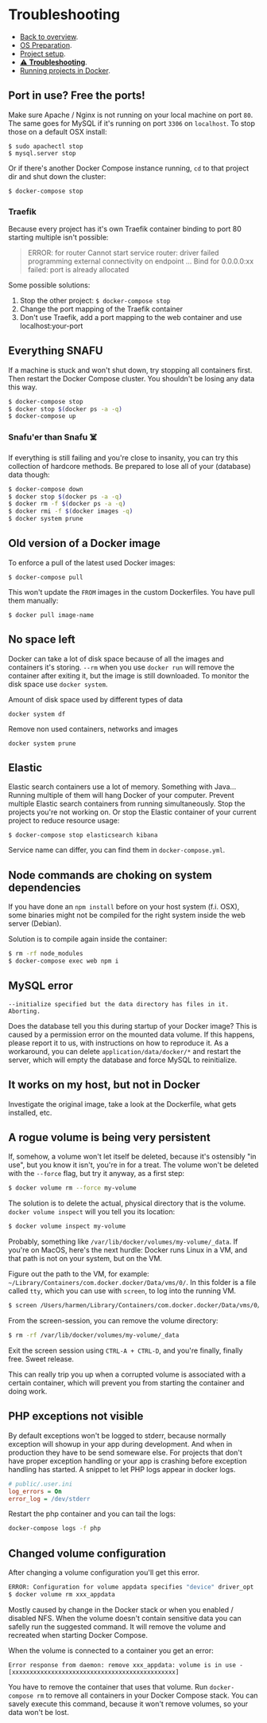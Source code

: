 # Troubleshooting

- [Back to overview](../README.md).
- [OS Preparation](../os-setup/README.md).
- [Project setup](../project-setup/README.md).
- [⚠️ **Troubleshooting**](../troubleshooting/README.md).
- [Running projects in Docker](../running/README.md).

## Port in use? Free the ports!
Make sure Apache / Nginx is not running on your local machine on port `80`.
The same goes for MySQL if it's running on port `3306` on `localhost`.
To stop those on a default OSX install:
```
$ sudo apachectl stop
$ mysql.server stop
```
Or if there's another Docker Compose instance running, `cd` to that project dir and shut down the cluster:
```bash
$ docker-compose stop
```

### Traefik

Because every project has it's own Traefik container binding to port 80 starting multiple isn't possible:

> ERROR: for router  Cannot start service router: driver failed programming external connectivity on endpoint ... Bind for 0.0.0.0:xx failed: port is already allocated

Some possible solutions:

1. Stop the other project: `$ docker-compose stop`
2. Change the port mapping of the Traefik container
3. Don't use Traefik, add a port mapping to the web container and use localhost:your-port

## Everything SNAFU
If a machine is stuck and won't shut down, try stopping all containers first.
Then restart the Docker Compose cluster. You shouldn't be losing any data this way.

```bash
$ docker-compose stop
$ docker stop $(docker ps -a -q)
$ docker-compose up
```

### Snafu'er than Snafu ☠️
If everything is still failing and you're close to insanity, you can try this collection of hardcore methods. Be prepared to lose all of your (database) data though:
```bash
$ docker-compose down
$ docker stop $(docker ps -a -q)
$ docker rm -f $(docker ps -a -q)
$ docker rmi -f $(docker images -q)
$ docker system prune
```

## Old version of a Docker image
To enforce a pull of the latest used Docker images:
```
$ docker-compose pull
```

This won't update the `FROM` images in the custom Dockerfiles. You have pull them manually:

```
$ docker pull image-name
```

## No space left

Docker can take a lot of disk space because of all the images and containers it's storing. `--rm` when you use `docker run` will remove the container after exiting it, but the image is still downloaded. To monitor the disk space use `docker system`.

Amount of disk space used by different types of data

`docker system df`

Remove non used containers, networks and images

`docker system prune`

## Elastic

Elastic search containers use a lot of memory. Something with Java... Running multiple of them will hang Docker of your computer. Prevent multiple Elastic search containers from running simultaneously. Stop the projects you're not working on. Or stop the Elastic container of your current project to reduce resource usage:

```
$ docker-compose stop elasticsearch kibana
```

Service name can differ, you can find them in `docker-compose.yml`.

## Node commands are choking on system dependencies
If you have done an `npm install` before on your host system (f.i. OSX), some binaries might not be compiled for the right system inside the web server (Debian). 

Solution is to compile again inside the container:
```bash
$ rm -rf node_modules
$ docker-compose exec web npm i
```

## MySQL error
```
--initialize specified but the data directory has files in it. Aborting.
```
Does the database tell you this during startup of your Docker image?
This is caused by a permission error on the mounted data volume. If this happens, please report it to us, with instructions on how to reproduce it.
As a workaround, you can delete `application/data/docker/*` and restart the server, which will empty the database and force MySQL to reinitialize.

## It works on my host, but not in Docker
Investigate the original image, take a look at the Dockerfile, what gets installed, etc. 

## A rogue volume is being very persistent
If, somehow, a volume won't let itself be deleted, because it's ostensibly "in use", but you know it isn't, you're in for a treat.
The volume won't be deleted with the `--force` flag, but try it anyway, as a first step:

```bash
$ docker volume rm --force my-volume
```

The solution is to delete the actual, physical directory that is the volume. `docker volume inspect` will you tell you its location:

```bash
$ docker volume inspect my-volume
```

Probably, something like `/var/lib/docker/volumes/my-volume/_data`. 
If you're on MacOS, here's the next hurdle: Docker runs Linux in a VM, and that path is not on your system, but on the VM.

Figure out the path to the VM, for example: `~/Library/Containers/com.docker.docker/Data/vms/0/`. In this folder is a file called `tty`, which you can use with `screen`, to log into the running VM.

```bash
$ screen /Users/harmen/Library/Containers/com.docker.docker/Data/vms/0/tty
```

From the screen-session, you can remove the volume directory:

```bash
$ rm -rf /var/lib/docker/volumes/my-volume/_data
```

Exit the screen session using `CTRL-A + CTRL-D`, and you're finally, finally free. Sweet release.

This can really trip you up when a corrupted volume is associated with a certain container, which will prevent you from starting the container and doing work.

## PHP exceptions not visible

By default exceptions won't be logged to stderr, because normally exception will showup in your app during development. And when in production they have to be send someware else. For projects that don't have proper exception handling or your app is crashing before exception handling has started. A snippet to let PHP logs appear in docker logs.

```ini
# public/.user.ini
log_errors = On
error_log = /dev/stderr
```

Restart the php container and you can tail the logs:

```bash
docker-compose logs -f php
```

## Changed volume configuration

After changing a volume configuration you'll get this error.

```bash
ERROR: Configuration for volume appdata specifies "device" driver_opt :/Users/xxx/Sites/xxx, but a volume with the same name uses a different "device" driver_opt (:/Users/xxx/sites/xxx). If you wish to use the new configuration, please remove the existing volume "xxx_appdata" first:
$ docker volume rm xxx_appdata
```

Mostly caused by change in the Docker stack or when you enabled / disabled NFS. When the volume doesn't contain sensitive data you can safelly run the suggested command. It will remove the volume and recreated when starting Docker Compose.

When the volume is connected to a container you get an error:

```
Error response from daemon: remove xxx_appdata: volume is in use - [xxxxxxxxxxxxxxxxxxxxxxxxxxxxxxxxxxxxxxxxxxxxxx]
```

You have to remove the container that uses that volume. Run `docker-compose rm` to remove all containers in your Docker Compose stack. You can savely execute this command, because it won't remove volumes, so your data won't be lost.
